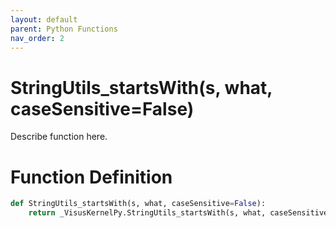 ```yaml
---
layout: default
parent: Python Functions
nav_order: 2
---
```


# StringUtils_startsWith(s, what, caseSensitive=False)

Describe function here.

# Function Definition

```python
def StringUtils_startsWith(s, what, caseSensitive=False):
    return _VisusKernelPy.StringUtils_startsWith(s, what, caseSensitive)
```